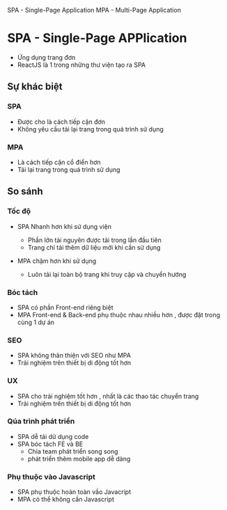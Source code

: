 SPA - Single-Page Application
MPA - Multi-Page Application


# SPA - Single-Page APPlication
- Ứng dụng trang đơn
- ReactJS  là 1 trong những thư viện tạo ra SPA


## Sự khác biệt

### SPA
- Được cho là cách tiếp cận đơn
- Không yêu cầu tải lại trang trong quá trình sử dụng


### MPA
- Là cách tiếp cận cổ điển hơn
- Tải lại trang trong quá trình sử dụng


## So sánh

### Tốc độ
- SPA Nhanh hơn khi sử dụng viện
    - Phần lớn tài nguyên được tải trong lần đầu tiên
    - Trang chỉ tải thêm dữ liệu mới khi cần sử dụng

- MPA chậm hơn khi sử dụng
    - Luôn tải lại toàn bộ trang khi truy cập và chuyển hướng


### Bóc tách
- SPA có phần Front-end riêng biệt
- MPA Front-end & Back-end phụ thuộc nhau nhiều hơn , được đặt trong cùng 1 dự án

### SEO
- SPA không thân thiện với SEO như MPA
- Trải nghiệm trên thiết bị di động tốt hơn
### UX
- SPA cho trải nghiệm tốt hơn , nhất là các thao tác chuyển trang
- Trải nghiệm trên thiết bị di động tốt hơn

### Qúa trình phát triển
- SPA dễ tải dử dụng code
- SPA bóc tách FE và BE
    - Chia team phát triển song song
    - phát triển thêm mobile app dễ dàng

### Phụ thuộc vào Javascript
- SPA phụ thuộc hoàn toàn vầo Javacript
- MPA có thể không cần Javascript
